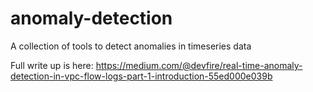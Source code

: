 # anomaly-detection
A collection of tools to detect anomalies in timeseries data

Full write up is here: https://medium.com/@devfire/real-time-anomaly-detection-in-vpc-flow-logs-part-1-introduction-55ed000e039b
